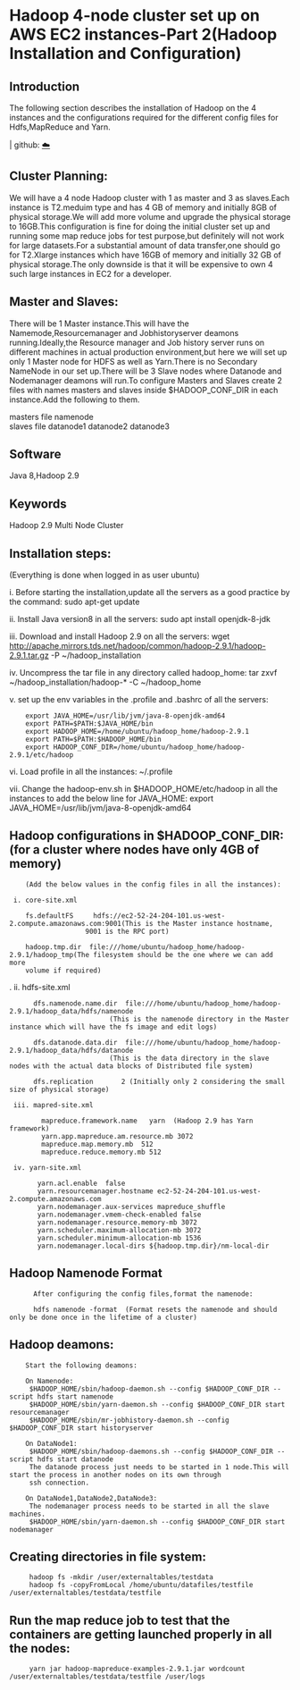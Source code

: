 # Hadoop 4-node cluster set up on AWS EC2 instances-Part 2(Hadoop Installation and Configuration)

## Introduction
The following section describes the installation of Hadoop on the 4 instances and the configurations required for the different config files for Hdfs,MapReduce and Yarn.

| github: [:cloud:](https://github.com/cloudmesh-community/fa18-516-29/blob/master/project-paper/report.md)

## Cluster Planning:
We will have a 4 node Hadoop cluster with 1 as master and 3 as slaves.Each instance is T2.meduim type and has 4 GB of memory
and initially 8GB of physical storage.We will add more volume and upgrade the physical storage to 16GB.This configuration is fine for doing the initial cluster set up and running some map reduce jobs for test purpose,but definitely will not work for large datasets.For a 
substantial amount of data transfer,one should go for T2.Xlarge instances which have 16GB of memory and initially 32 GB of physical storage.The only downside is that it will be expensive to own 4 such large instances in EC2 for a developer.

## Master and Slaves:
There will be 1 Master instance.This will have the Namemode,Resourcemanager and Jobhistoryserver deamons running.Ideally,the Resource manager and Job history server runs on different machines in actual production environment,but here we will set up only 1 Master node
for HDFS as well as Yarn.There is no Secondary NameNode in our set up.There will be 3 Slave nodes where Datanode and Nodemanager deamons will run.To configure Masters and Slaves create 2 files with names masters and slaves inside $HADOOP_CONF_DIR in each instance.Add the following to them.

masters file      namenode                          
slaves file       datanode1 datanode2 datanode3
                                            
## Software
 Java 8,Hadoop 2.9
 
## Keywords
 Hadoop 2.9 Multi Node Cluster
 
 ## Installation steps:
   (Everything is done when logged in as user ubuntu)
   
   i. Before starting the installation,update all the servers as a good practice by the command:
        sudo apt-get update
   
   ii. Install Java version8 in all the servers:
        sudo apt install openjdk-8-jdk
    
   iii. Download and install Hadoop 2.9 on all the servers:
        wget http://apache.mirrors.tds.net/hadoop/common/hadoop-2.9.1/hadoop-2.9.1.tar.gz -P ~/hadoop_installation
    
   iv. Uncompress the tar file in any directory called hadoop_home:
        tar zxvf ~/hadoop_installation/hadoop-* -C ~/hadoop_home
 
   v. set up the env variables in the .profile and .bashrc of all the servers:
 
        export JAVA_HOME=/usr/lib/jvm/java-8-openjdk-amd64
        export PATH=$PATH:$JAVA_HOME/bin
        export HADOOP_HOME=/home/ubuntu/hadoop_home/hadoop-2.9.1
        export PATH=$PATH:$HADOOP_HOME/bin
        export HADOOP_CONF_DIR=/home/ubuntu/hadoop_home/hadoop-2.9.1/etc/hadoop
   
   vi. Load profile in all the instances:
        ~/.profile
     
   vii. Change the hadoop-env.sh in $HADOOP_HOME/etc/hadoop in all the instances to add the below line for JAVA_HOME:
          export JAVA_HOME=/usr/lib/jvm/java-8-openjdk-amd64
          
   ## Hadoop configurations in $HADOOP_CONF_DIR:(for a cluster where nodes have only 4GB of memory)
        (Add the below values in the config files in all the instances):
       
     i. core-site.xml
    
        fs.defaultFS     hdfs://ec2-52-24-204-101.us-west-2.compute.amazonaws.com:9001(This is the Master instance hostname,
                       9001 is the RPC port)
                       
        hadoop.tmp.dir  file:///home/ubuntu/hadoop_home/hadoop-2.9.1/hadoop_tmp(The filesystem should be the one where we can add more
        volume if required)
                       
.   ii. hdfs-site.xml

          dfs.namenode.name.dir  file:///home/ubuntu/hadoop_home/hadoop-2.9.1/hadoop_data/hdfs/namenode
                             (This is the namenode directory in the Master instance which will have the fs image and edit logs)
                             
          dfs.datanode.data.dir  file:///home/ubuntu/hadoop_home/hadoop-2.9.1/hadoop_data/hdfs/datanode
                             (This is the data directory in the slave nodes with the actual data blocks of Distributed file system)
                             
          dfs.replication       2 (Initially only 2 considering the small size of physical storage)
        
     iii. mapred-site.xml
     
            mapreduce.framework.name   yarn  (Hadoop 2.9 has Yarn framework)
            yarn.app.mapreduce.am.resource.mb 3072   
            mapreduce.map.memory.mb  512
            mapreduce.reduce.memory.mb 512
          
     iv. yarn-site.xml
       
           yarn.acl.enable  false
           yarn.resourcemanager.hostname ec2-52-24-204-101.us-west-2.compute.amazonaws.com
           yarn.nodemanager.aux-services mapreduce_shuffle
           yarn.nodemanager.vmem-check-enabled false
           yarn.nodemanager.resource.memory-mb 3072
           yarn.scheduler.maximum-allocation-mb 3072
           yarn.scheduler.minimum-allocation-mb 1536
           yarn.nodemanager.local-dirs ${hadoop.tmp.dir}/nm-local-dir
           
   ##  Hadoop Namenode Format
          After configuring the config files,format the namenode:
          
          hdfs namenode -format  (Format resets the namenode and should only be done once in the lifetime of a cluster)
      
   ## Hadoop deamons:
      
        Start the following deamons:
        
        On Namenode:
         $HADOOP_HOME/sbin/hadoop-daemon.sh --config $HADOOP_CONF_DIR --script hdfs start namenode
         $HADOOP_HOME/sbin/yarn-daemon.sh --config $HADOOP_CONF_DIR start resourcemanager
         $HADOOP_HOME/sbin/mr-jobhistory-daemon.sh --config $HADOOP_CONF_DIR start historyserver
         
        On DataNode1:
         $HADOOP_HOME/sbin/hadoop-daemons.sh --config $HADOOP_CONF_DIR --script hdfs start datanode
         The datanode process just needs to be started in 1 node.This will start the process in another nodes on its own through
         ssh connection.
         
        On DataNode1,DataNode2,DataNode3:
         The nodemanager process needs to be started in all the slave machines.
         $HADOOP_HOME/sbin/yarn-daemon.sh --config $HADOOP_CONF_DIR start nodemanager
         
   ## Creating directories in file system:
        
         hadoop fs -mkdir /user/externaltables/testdata
         hadoop fs -copyFromLocal /home/ubuntu/datafiles/testfile /user/externaltables/testdata/testfile
         
   ## Run the map reduce job to test that the containers are getting launched properly in all the nodes:
         
         yarn jar hadoop-mapreduce-examples-2.9.1.jar wordcount /user/externaltables/testdata/testfile /user/logs
